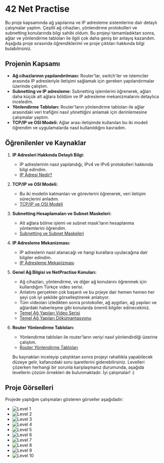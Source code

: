 # 42 Net Practise

Bu proje kapsamında ağ yapılarına ve IP adresleme sistemlerine dair detaylı çalışmalar yaptım. Çeşitli ağ cihazları, yönlendirme protokolleri ve subnetting konularında bilgi sahibi oldum. Bu projeyi tamamladıktan sonra, ağlar ve yönlendirme tabloları ile ilgili çok daha geniş bir anlayış kazandım. Aşağıda proje sırasında öğrendiklerimi ve proje çıktıları hakkında bilgi bulabilirsiniz.

## Projenin Kapsamı

- **Ağ cihazlarının yapılandırılması:** Router'lar, switch'ler ve istemciler arasında IP adresleriyle iletişimi sağlamak için gereken yapılandırmalar üzerinde çalıştım.
- **Subnetting ve IP adresleme:** Subnetting işlemlerini öğrenerek, ağları daha küçük alt ağlara böldüm ve IP adresleme mekanizmalarını detaylıca inceledim.
- **Yönlendirme Tabloları:** Router'ların yönlendirme tabloları ile ağlar arasındaki veri trafiğini nasıl yönettiğini anlamak için derinlemesine çalışmalar yaptım.
- **TCP/IP ve OSI Modeli:** Ağlar arası iletişimde kullanılan bu iki modeli öğrendim ve uygulamalarda nasıl kullanıldığını kavradım.

## Öğrenilenler ve Kaynaklar

1. **IP Adresleri Hakkında Detaylı Bilgi:**
   - IP adreslerinin nasıl yapılandığı, IPv4 ve IPv6 protokolleri hakkında bilgi edindim.
   - [IP Adresi Nedir?](https://www.kaspersky.com.tr/resource-center/definitions/what-is-an-ip-address)

2. **TCP/IP ve OSI Modeli:**
   - Bu iki modelin katmanları ve görevlerini öğrenerek, veri iletişim süreçlerini anladım.
   - [TCP/IP ve OSI Modeli](https://medium.com/@melisaaktuna/tcp-ip-nedir-617614858837)

3. **Subnetting Hesaplamaları ve Subnet Maskeleri:**
   - Alt ağlara bölme işlemi ve subnet mask'ların hesaplanma yöntemlerini öğrendim.
   - [Subnetting ve Subnet Maskeleri](https://bidb.itu.edu.tr/seyir-defteri/blog/2013/09/07/alt-aglara-bolme-subnetting)

4. **IP Adresleme Mekanizması:**
   - IP adreslerin nasıl atanacağı ve hangi kurallara uyulacağına dair bilgiler edindim.
   - [IP Adresleme Mekanizması](https://avys.omu.edu.tr/storage/app/public/emrecan/94610/11_ip-adresleme-mekanizmasi.pdf)

5. **Genel Ağ Bilgisi ve NetPractise Konuları:**
   - Ağ cihazları, yönlendirme, ve diğer ağ konularını öğrenmek için kullandığım Türkçe video serisi.
   - Anlatımı gerçekten çok başarılı ve bu prjeye dair hemen hemen her şeyi çok iyi şekilde görselleştirerek anlatıyor.
   - Tüm videoları izledikten sonra protokoller, ağ aygıtları, ağ yapıları ve ağlardaki haberleşme gibi konularda önemli bilgiler edinecekiniz.
   - [Temel Ağ Yapıları Video Serisi](https://youtube.com/playlist?list=PLe-saRM3WlvNJFG4DfwYzTL9P20M6DPHj&si=elcdnDaOxjCkkSeB)
   - [Temel Ağ Yapıları Dökümantasyonu](https://www.linuxdersleri.net/temel-network)

6. **Router Yönlendirme Tabloları:**
   - Yönlendirme tabloları ile router’ların veriyi nasıl yönlendirdiği üzerine çalıştım.
   - [Router Yönlendirme Tabloları](https://firatesatoglu.medium.com/y%C3%B6nlendirme-algoritmalar%C4%B1-nelerdir-router-y%C3%B6nlendirmeyi-nelere-g%C3%B6re-yapar-routing-algorithms-cdc553ab72c4)
   

   Bu kaynakları inceleyip çalıştıktan sonra projeyi rahatlıkla yapabilecek düzeye gelir, kafanızdaki soru işaretlerini giderebilirsiniz.
   Levelleri çözerken herhangi bir sorunla karşılaşmanız durumunda, aşağıda levellerin çözüm örnekleri de bulunmaktadır. İyi çalışmalar! :)

## Proje Görselleri

Projede yaptığım çalışmaları gösteren görseller aşağıdadır:

- ![Level 1](https://github.com/menasy/NetPractice/blob/main/Levels_Png/level1.png)
- ![Level 2](https://github.com/menasy/NetPractice/blob/main/Levels_Png/level2.png)
- ![Level 3](https://github.com/menasy/NetPractice/blob/main/Levels_Png/level3.png)
- ![Level 4](https://github.com/menasy/NetPractice/blob/main/Levels_Png/level4.png)
- ![Level 5](https://github.com/menasy/NetPractice/blob/main/Levels_Png/level5.png)
- ![Level 6](https://github.com/menasy/NetPractice/blob/main/Levels_Png/level6.png)
- ![Level 7](https://github.com/menasy/NetPractice/blob/main/Levels_Png/level7.png)
- ![Level 8](https://github.com/menasy/NetPractice/blob/main/Levels_Png/level8.png)
- ![Level 9](https://github.com/menasy/NetPractice/blob/main/Levels_Png/level9.png)
- ![Level 10](https://github.com/menasy/NetPractice/blob/main/Levels_Png/level10.png)


